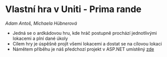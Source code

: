 # Vlastní hra v Uniti - Prima rande
*Adam Antoš, Michaela Hübnerová*

* Jedná se o ardkádovou hru, kde hráč postupně prochází jednotlivými lokacemi a plní dané úkoly
* Cílem hry je úspěšně projít všemi lokacemi a dostat se na cílovou lokaci
* Námětem příběhu je náš předchozí projekt v ASP.NET umístěný [zde](https://primarande.azurewebsites.net)